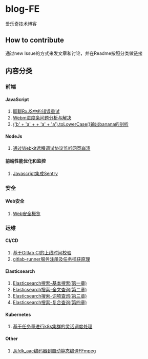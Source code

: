 # blog-FE

爱乐奇技术博客

## How to contribute

通过new Issue的方式来发文章和讨论，并在Readme按照分类做链接

## 内容分类

### 前端

#### JavaScript

1. [聊聊RxJS中的错误重试](https://github.com/alo7/blog-FE/issues/7)
2. [Webm进度条问题分析与解决](https://github.com/alo7/blog-FE/issues/10)
3. [('b' + 'a' + + 'a' + 'a').toLowerCase()输出banana的剖析](https://github.com/alo7/blog-FE/issues/17)

#### NodeJs

1. [通过Webkit远程调试协议监听网页崩溃](https://github.com/alo7/blog-FE/issues/8)

#### 前端性能优化和监控

1. [Javascript集成Sentry](https://github.com/alo7/blog-FE/issues/1)

### 安全

#### Web安全

1. [Web安全概览](https://github.com/alo7/blog-FE/issues/21)

### 运维

#### CI/CD

1. [基于Gitlab CI的上线时间校验](https://github.com/alo7/blog-FE/issues/12)
2. [gitlab-runner服务注册及任务捕获原理](https://github.com/alo7/blog-FE/issues/13)

#### Elasticsearch

1. [Elasticsearch搜索-基本搜索(第一章)](https://github.com/alo7/blog-FE/issues/2)
2. [Elasticsearch搜索-全文查询(第二章)](https://github.com/alo7/blog-FE/issues/3)
3. [Elasticsearch搜索-词项查询(第三章)](https://github.com/alo7/blog-FE/issues/4)
4. [Elasticsearch搜索-复合查询(第四章)](https://github.com/alo7/blog-FE/issues/5)

#### Kubernetes

1. [基于任务量进行k8s集群的灵活调度处理](https://github.com/alo7/blog-FE/issues/19)

#### Other

1. [从fdk_aac编码器到自动静态编译FFmpeg](https://github.com/alo7/blog-FE/issues/15)
